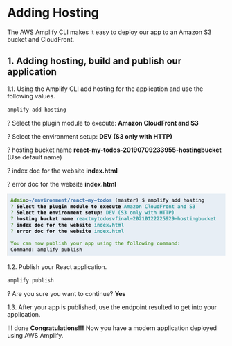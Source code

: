 # Adding Hosting

The AWS Amplify CLI makes it easy to deploy our app to an Amazon S3 bucket and CloudFront.

## 1. Adding hosting, build and publish our application

1.1\. Using the Amplify CLI add hosting for the application and use the following values.

``` bash
amplify add hosting
```
? Select the plugin module to execute: **Amazon CloudFront and S3** 

? Select the environment setup: **DEV (S3 only with HTTP)**

? hosting bucket name **react-my-todos-20190709233955-hostingbucket** (Use default name)

? index doc for the website **index.html**

? error doc for the website **index.html**

![Amplify add hosting](images/amplify-add-hosting.png)

1.2\. Publish your React application.

``` bash
amplify publish
```

? Are you sure you want to continue? **Yes**

1.3\. After your app is published, use the endpoint resulted to get into your application.


!!! done
    **Congratulations!!!** Now you have a modern application deployed using AWS Amplify.